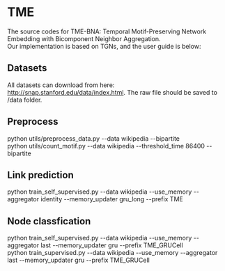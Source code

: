 # TME
The source codes for TME-BNA: Temporal Motif-Preserving Network Embedding with Bicomponent Neighbor Aggregation.  
Our implementation is based on TGNs, and the user guide is below:
## Datasets
All datasets can download from here: http://snap.stanford.edu/data/index.html.
The raw file should be saved to /data folder.
## Preprocess
python utils/preprocess_data.py --data wikipedia --bipartite  
python utils/count_motif.py --data wikipedia --threshold_time 86400 --bipartite
## Link prediction
python train_self_supervised.py --data wikipedia --use_memory --aggregator identity --memory_updater gru_long --prefix TME
## Node classfication
python train_self_supervised.py --data wikipedia --use_memory --aggregator last --memory_updater gru --prefix TME_GRUCell  
python train_supervised.py --data wikipedia --use_memory --aggregator last --memory_updater gru --prefix TME_GRUCell
